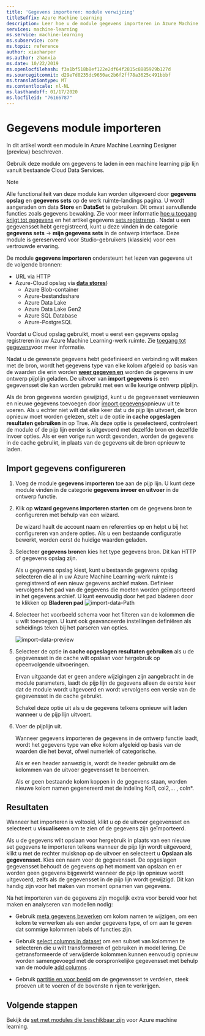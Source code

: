 ```yaml
---
title: 'Gegevens importeren: module verwijzing'
titleSuffix: Azure Machine Learning
description: Leer hoe u de module gegevens importeren in Azure Machine Learning kunt gebruiken om gegevens in een machine learning pijp lijn te laden vanuit bestaande Cloud Data Services.
services: machine-learning
ms.service: machine-learning
ms.subservice: core
ms.topic: reference
author: xiaoharper
ms.author: zhanxia
ms.date: 10/22/2019
ms.openlocfilehash: f3a1bf518b8ef122e2df64f2815c8885929b127d
ms.sourcegitcommit: d29e7d0235dc9650ac2b6f2ff78a3625c491bbbf
ms.translationtype: MT
ms.contentlocale: nl-NL
ms.lasthandoff: 01/17/2020
ms.locfileid: "76166787"
---
```

# <a name="import-data-module"></a>Gegevens module importeren

In dit artikel wordt een module in Azure Machine Learning Designer (preview) beschreven.

Gebruik deze module om gegevens te laden in een machine learning pijp lijn vanuit bestaande Cloud Data Services. 

> [!Note]
> Alle functionaliteit van deze module kan worden uitgevoerd door **gegevens opslag** en **gegevens sets** op de werk ruimte-landings pagina. U wordt aangeraden om data **Store** en **DataSet** te gebruiken. Dit omvat aanvullende functies zoals gegevens bewaking. Zie voor meer informatie [hoe u toegang krijgt tot gegevens](../how-to-access-data.md) en het artikel gegevens [sets registreren](../how-to-create-register-datasets.md) .
> Nadat u een gegevensset hebt geregistreerd, kunt u deze vinden in de categorie **gegevens sets** -> **mijn gegevens sets** in de ontwerp interface. Deze module is gereserveerd voor Studio-gebruikers (klassiek) voor een vertrouwde ervaring. 
>

De module **gegevens importeren** ondersteunt het lezen van gegevens uit de volgende bronnen:

- URL via HTTP
- Azure-Cloud opslag via [**data stores**](../how-to-access-data.md))
    - Azure Blob-container
    - Azure-bestandsshare
    - Azure Data Lake
    - Azure Data Lake Gen2
    - Azure SQL Database
    - Azure-PostgreSQL    

Voordat u Cloud opslag gebruikt, moet u eerst een gegevens opslag registreren in uw Azure Machine Learning-werk ruimte. Zie [toegang tot gegevens](../how-to-access-data.md)voor meer informatie. 

Nadat u de gewenste gegevens hebt gedefinieerd en verbinding wilt maken met de bron, wordt het gegevens type van elke kolom afgeleid op basis van de waarden die erin worden **[weer gegeven en](./import-data.md)** worden de gegevens in uw ontwerp pijplijn geladen. De uitvoer van **import gegevens** is een gegevensset die kan worden gebruikt met een wille keurige ontwerp pijplijn.

Als de bron gegevens worden gewijzigd, kunt u de gegevensset vernieuwen en nieuwe gegevens toevoegen door [import gegevens](./import-data.md)opnieuw uit te voeren. Als u echter niet wilt dat elke keer dat u de pijp lijn uitvoert, de bron opnieuw moet worden gelezen, stelt u de optie **in cache opgeslagen resultaten gebruiken** in op True. Als deze optie is geselecteerd, controleert de module of de pijp lijn eerder is uitgevoerd met dezelfde bron en dezelfde invoer opties. Als er een vorige run wordt gevonden, worden de gegevens in de cache gebruikt, in plaats van de gegevens uit de bron opnieuw te laden.

## <a name="how-to-configure-import-data"></a>Import gegevens configureren

1. Voeg de module **gegevens importeren** toe aan de pijp lijn. U kunt deze module vinden in de categorie **gegevens invoer en uitvoer** in de ontwerp functie.

1. Klik op **wizard gegevens importeren starten** om de gegevens bron te configureren met behulp van een wizard.

    De wizard haalt de account naam en referenties op en helpt u bij het configureren van andere opties. Als u een bestaande configuratie bewerkt, worden eerst de huidige waarden geladen.

1. Selecteer **gegevens bron**en kies het type gegevens bron. Dit kan HTTP of gegevens opslag zijn.

    Als u gegevens opslag kiest, kunt u bestaande gegevens opslag selecteren die al in uw Azure Machine Learning-werk ruimte is geregistreerd of een nieuw gegevens archief maken. Definieer vervolgens het pad van de gegevens die moeten worden geïmporteerd in het gegevens archief. U kunt eenvoudig door het pad bladeren door te klikken op **Bladeren pad** ![import-data-Path](media/module/import-data-path.png)

1. Selecteer het voorbeeld schema voor het filteren van de kolommen die u wilt toevoegen. U kunt ook geavanceerde instellingen definiëren als scheidings teken bij het parseren van opties.

    ![import-data-preview](media/module/import-data.png)

1. Selecteer de optie **in cache opgeslagen resultaten gebruiken** als u de gegevensset in de cache wilt opslaan voor hergebruik op opeenvolgende uitvoeringen.

    Ervan uitgaande dat er geen andere wijzigingen zijn aangebracht in de module parameters, laadt de pijp lijn de gegevens alleen de eerste keer dat de module wordt uitgevoerd en wordt vervolgens een versie van de gegevensset in de cache gebruikt.

    Schakel deze optie uit als u de gegevens telkens opnieuw wilt laden wanneer u de pijp lijn uitvoert.

1. Voer de pijplijn uit.

    Wanneer gegevens importeren de gegevens in de ontwerp functie laadt, wordt het gegevens type van elke kolom afgeleid op basis van de waarden die het bevat, ofwel numeriek of categorische.

    Als er een header aanwezig is, wordt de header gebruikt om de kolommen van de uitvoer gegevensset te benoemen.

    Als er geen bestaande kolom koppen in de gegevens staan, worden nieuwe kolom namen gegenereerd met de indeling Kol1, col2,... , coln*.

## <a name="results"></a>Resultaten

Wanneer het importeren is voltooid, klikt u op de uitvoer gegevensset en selecteert u **visualiseren** om te zien of de gegevens zijn geïmporteerd.

Als u de gegevens wilt opslaan voor hergebruik in plaats van een nieuwe set gegevens te importeren telkens wanneer de pijp lijn wordt uitgevoerd, klikt u met de rechter muisknop op de uitvoer en selecteert u **Opslaan als gegevensset**. Kies een naam voor de gegevensset. De opgeslagen gegevensset behoudt de gegevens op het moment van opslaan en er worden geen gegevens bijgewerkt wanneer de pijp lijn opnieuw wordt uitgevoerd, zelfs als de gegevensset in de pijp lijn wordt gewijzigd. Dit kan handig zijn voor het maken van moment opnamen van gegevens.

Na het importeren van de gegevens zijn mogelijk extra voor bereid voor het maken en analyseren van modellen nodig:

- Gebruik [meta gegevens bewerken](./edit-metadata.md) om kolom namen te wijzigen, om een kolom te verwerken als een ander gegevens type, of om aan te geven dat sommige kolommen labels of functies zijn.

- Gebruik [select columns in dataset](./select-columns-in-dataset.md) om een subset van kolommen te selecteren die u wilt transformeren of gebruiken in model lering. De getransformeerde of verwijderde kolommen kunnen eenvoudig opnieuw worden samengevoegd met de oorspronkelijke gegevensset met behulp van de module [add columns](./add-columns.md) .  

- Gebruik [partitie en voor beeld](./partition-and-sample.md) om de gegevensset te verdelen, steek proeven uit te voeren of de bovenste n rijen te verkrijgen.

## <a name="next-steps"></a>Volgende stappen

Bekijk de [set met modules die beschikbaar zijn](module-reference.md) voor Azure machine learning. 
